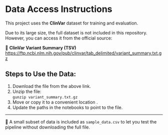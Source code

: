 # Data Access Instructions

This project uses the **ClinVar** dataset for training and evaluation.

Due to its large size, the full dataset is not included in this repository. However, you can access it from the official source:

🔗 **ClinVar Variant Summary (TSV)**  
https://ftp.ncbi.nlm.nih.gov/pub/clinvar/tab_delimited/variant_summary.txt.gz

## Steps to Use the Data:

1. Download the file from the above link.
2. Unzip the file:  
   `gunzip variant_summary.txt.gz`
3. Move or copy it to a convenient location .
4. Update the paths in the notebooks to point to the file.

---

📎 A small subset of data is included as `sample_data.csv` to let you test the pipeline without downloading the full file.
